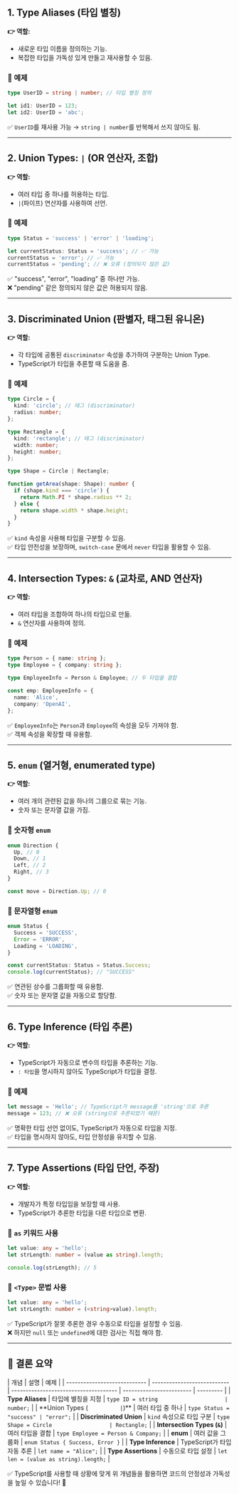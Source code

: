 ## 1. Type Aliases (타입 별칭)

**👉 역할:**

- 새로운 타입 이름을 정의하는 기능.
- 복잡한 타입을 가독성 있게 만들고 재사용할 수 있음.

### 📌 예제

```ts
type UserID = string | number; // 타입 별칭 정의

let id1: UserID = 123;
let id2: UserID = 'abc';
```

✅ `UserID`를 재사용 가능 → `string | number`를 반복해서 쓰지 않아도 됨.

---

## 2. Union Types: `|` (OR 연산자, 조합)

**👉 역할:**

- 여러 타입 중 하나를 허용하는 타입.
- `|`(파이프) 연산자를 사용하여 선언.

### 📌 예제

```ts
type Status = 'success' | 'error' | 'loading';

let currentStatus: Status = 'success'; // ✅ 가능
currentStatus = 'error'; // ✅ 가능
currentStatus = 'pending'; // ❌ 오류 (정의되지 않은 값)
```

✅ "success", "error", "loading" 중 하나만 가능.  
❌ "pending" 같은 정의되지 않은 값은 허용되지 않음.

---

## 3. Discriminated Union (판별자, 태그된 유니온)

**👉 역할:**

- 각 타입에 공통된 `discriminator` 속성을 추가하여 구분하는 Union Type.
- TypeScript가 타입을 추론할 때 도움을 줌.

### 📌 예제

```ts
type Circle = {
  kind: 'circle'; // 태그 (discriminator)
  radius: number;
};

type Rectangle = {
  kind: 'rectangle'; // 태그 (discriminator)
  width: number;
  height: number;
};

type Shape = Circle | Rectangle;

function getArea(shape: Shape): number {
  if (shape.kind === 'circle') {
    return Math.PI * shape.radius ** 2;
  } else {
    return shape.width * shape.height;
  }
}
```

✅ `kind` 속성을 사용해 타입을 구분할 수 있음.  
✅ 타입 안전성을 보장하며, `switch-case` 문에서 `never` 타입을 활용할 수 있음.

---

## 4. Intersection Types: `&` (교차로, AND 연산자)

**👉 역할:**

- 여러 타입을 조합하여 하나의 타입으로 만듦.
- `&` 연산자를 사용하여 정의.

### 📌 예제

```ts
type Person = { name: string };
type Employee = { company: string };

type EmployeeInfo = Person & Employee; // 두 타입을 결합

const emp: EmployeeInfo = {
  name: 'Alice',
  company: 'OpenAI',
};
```

✅ `EmployeeInfo`는 `Person`과 `Employee`의 속성을 모두 가져야 함.  
✅ 객체 속성을 확장할 때 유용함.

---

## 5. `enum` (열거형, enumerated type)

**👉 역할:**

- 여러 개의 관련된 값을 하나의 그룹으로 묶는 기능.
- 숫자 또는 문자열 값을 가짐.

### 📌 숫자형 `enum`

```ts
enum Direction {
  Up, // 0
  Down, // 1
  Left, // 2
  Right, // 3
}

const move = Direction.Up; // 0
```

### 📌 문자열형 `enum`

```ts
enum Status {
  Success = 'SUCCESS',
  Error = 'ERROR',
  Loading = 'LOADING',
}

const currentStatus: Status = Status.Success;
console.log(currentStatus); // "SUCCESS"
```

✅ 연관된 상수를 그룹화할 때 유용함.  
✅ 숫자 또는 문자열 값을 자동으로 할당함.

---

## 6. Type Inference (타입 추론)

**👉 역할:**

- TypeScript가 자동으로 변수의 타입을 추론하는 기능.
- `: 타입`을 명시하지 않아도 TypeScript가 타입을 결정.

### 📌 예제

```ts
let message = 'Hello'; // TypeScript가 message를 'string'으로 추론
message = 123; // ❌ 오류 (string으로 추론되었기 때문)
```

✅ 명확한 타입 선언 없이도, TypeScript가 자동으로 타입을 지정.  
✅ 타입을 명시하지 않아도, 타입 안정성을 유지할 수 있음.

---

## 7. Type Assertions (타입 단언, 주장)

**👉 역할:**

- 개발자가 특정 타입임을 보장할 때 사용.
- TypeScript가 추론한 타입을 다른 타입으로 변환.

### 📌 `as` 키워드 사용

```ts
let value: any = 'hello';
let strLength: number = (value as string).length;

console.log(strLength); // 5
```

### 📌 `<Type>` 문법 사용

```ts
let value: any = 'hello';
let strLength: number = (<string>value).length;
```

✅ TypeScript가 잘못 추론한 경우 수동으로 타입을 설정할 수 있음.  
❌ 하지만 `null` 또는 `undefined`에 대한 검사는 직접 해야 함.

---

## 🚀 결론 요약

| 개념                         | 설명                        | 예제                                  |
| ---------------------------- | --------------------------- | ------------------------------------- | ------------------------ | --------- |
| **Type Aliases**             | 타입에 별칭을 지정          | `type ID = string                     | number;`                 |
| \*\*Union Types (`           | `)\*\*                      | 여러 타입 중 하나                     | `type Status = "success" | "error";` |
| **Discriminated Union**      | `kind` 속성으로 타입 구분   | `type Shape = Circle                  | Rectangle;`              |
| **Intersection Types (`&`)** | 여러 타입을 결합            | `type Employee = Person & Company;`   |
| **enum**                     | 여러 값을 그룹화            | `enum Status { Success, Error }`      |
| **Type Inference**           | TypeScript가 타입 자동 추론 | `let name = "Alice";`                 |
| **Type Assertions**          | 수동으로 타입 설정          | `let len = (value as string).length;` |

✅ TypeScript를 사용할 때 상황에 맞게 위 개념들을 활용하면 코드의 안정성과 가독성을 높일 수 있습니다! 🚀
